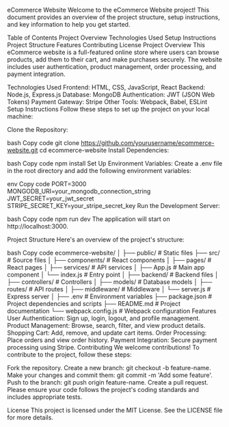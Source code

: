 eCommerce Website
Welcome to the eCommerce Website project! This document provides an overview of the project structure, setup instructions, and key information to help you get started.

Table of Contents
Project Overview
Technologies Used
Setup Instructions
Project Structure
Features
Contributing
License
Project Overview
This eCommerce website is a full-featured online store where users can browse products, add them to their cart, and make purchases securely. The website includes user authentication, product management, order processing, and payment integration.

Technologies Used
Frontend: HTML, CSS, JavaScript, React
Backend: Node.js, Express.js
Database: MongoDB
Authentication: JWT (JSON Web Tokens)
Payment Gateway: Stripe
Other Tools: Webpack, Babel, ESLint
Setup Instructions
Follow these steps to set up the project on your local machine:

Clone the Repository:

bash
Copy code
git clone https://github.com/yourusername/ecommerce-website.git
cd ecommerce-website
Install Dependencies:

bash
Copy code
npm install
Set Up Environment Variables:
Create a .env file in the root directory and add the following environment variables:

env
Copy code
PORT=3000
MONGODB_URI=your_mongodb_connection_string
JWT_SECRET=your_jwt_secret
STRIPE_SECRET_KEY=your_stripe_secret_key
Run the Development Server:

bash
Copy code
npm run dev
The application will start on http://localhost:3000.

Project Structure
Here's an overview of the project's structure:

bash
Copy code
ecommerce-website/
│
├── public/                   # Static files
├── src/                      # Source files
│   ├── components/           # React components
│   ├── pages/                # React pages
│   ├── services/             # API services
│   ├── App.js                # Main app component
│   └── index.js              # Entry point
│
├── backend/                  # Backend files
│   ├── controllers/          # Controllers
│   ├── models/               # Database models
│   ├── routes/               # API routes
│   ├── middleware/           # Middleware
│   └── server.js             # Express server
│
├── .env                      # Environment variables
├── package.json              # Project dependencies and scripts
├── README.md                 # Project documentation
└── webpack.config.js         # Webpack configuration
Features
User Authentication: Sign up, login, logout, and profile management.
Product Management: Browse, search, filter, and view product details.
Shopping Cart: Add, remove, and update cart items.
Order Processing: Place orders and view order history.
Payment Integration: Secure payment processing using Stripe.
Contributing
We welcome contributions! To contribute to the project, follow these steps:

Fork the repository.
Create a new branch: git checkout -b feature-name.
Make your changes and commit them: git commit -m 'Add some feature'.
Push to the branch: git push origin feature-name.
Create a pull request.
Please ensure your code follows the project's coding standards and includes appropriate tests.

License
This project is licensed under the MIT License. See the LICENSE file for more details.

